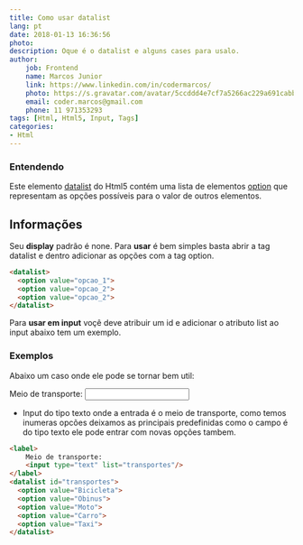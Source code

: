 ```yaml
---
title: Como usar datalist
lang: pt
date: 2018-01-13 16:36:56
photo:
description: Oque é o datalist e alguns cases para usalo.
author: 
    job: Frontend
    name: Marcos Junior 
    link: https://www.linkedin.com/in/codermarcos/ 
    photo: https://s.gravatar.com/avatar/5ccddd4e7cf7a5266ac229a691cabb5a?s=80
    email: coder.marcos@gmail.com 
    phone: 11 971353293
tags: [Html, Html5, Input, Tags]
categories:
- Html
---
```

### Entendendo
Este elemento [datalist](https://html.spec.whatwg.org/multipage/form-elements.html#the-datalist-element) do Html5 contém uma lista de elementos [option](https://html.spec.whatwg.org/multipage/form-elements.html#the-option-element) que representam as opções possíveis para o valor de outros elementos.


## Informações 
Seu **display** padrão é none. Para **usar** é bem simples basta abrir a tag datalist e dentro adicionar as opções com a tag option.
```html
<datalist>
  <option value="opcao_1">
  <option value="opcao_2">
  <option value="opcao_2">
</datalist>
```
Para **usar em input** voçê deve atribuir um id e adicionar o atributo list ao input abaixo tem um exemplo. 

### Exemplos
Abaixo um caso onde ele pode se tornar bem util:

<label>
    Meio de transporte:
    <input type="text" list="transportes"/>
</label>
<datalist id="transportes">
  <option value="Bicicleta">
  <option value="Obinus">
  <option value="Moto">
  <option value="Carro">
  <option value="Taxi">
</datalist>

- Input do tipo texto onde a entrada é o meio de transporte, como temos inumeras opcões deixamos as principais predefinidas como o campo é do tipo texto ele pode entrar com novas opções tambem.
```html
<label>
    Meio de transporte:
    <input type="text" list="transportes"/>
</label>
<datalist id="transportes">
  <option value="Bicicleta">
  <option value="Obinus">
  <option value="Moto">
  <option value="Carro">
  <option value="Taxi">
</datalist>
```
